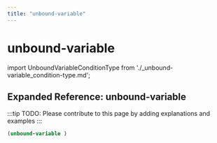 ```yaml
---
title: "unbound-variable"
---
```


# unbound-variable

import UnboundVariableConditionType from './_unbound-variable_condition-type.md';

<UnboundVariableConditionType />

## Expanded Reference: unbound-variable

:::tip
TODO: Please contribute to this page by adding explanations and examples
:::

```lisp
(unbound-variable )
```
